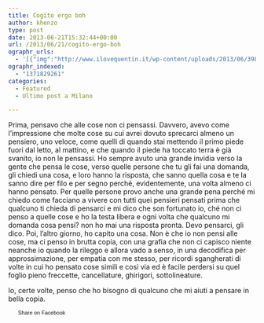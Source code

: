 ```yaml
---
title: Cogito ergo boh
author: khenzo
type: post
date: 2013-06-21T15:32:44+00:00
url: /2013/06/21/cogito-ergo-boh
ographr_urls:
  - '[{"img":"http://www.ilovequentin.it/wp-content/uploads/2013/06/3981783522_35b058f20e_o-300x292.jpg"}]'
ographr_indexed:
  - "1371829261"
categories:
  - Featured
  - Ultimo post a Milano

---
```

Prima, pensavo che alle cose non ci pensassi. Davvero, avevo come l’impressione che molte cose su cui avrei dovuto sprecarci almeno un pensiero, uno veloce, come quelli di quando stai mettendo il primo piede fuori dal letto, al mattino, e che quando il piede ha toccato terra è già svanito, io non le pensassi. Ho sempre avuto una grande invidia verso la gente che pensa le cose, verso quelle persone che tu gli fai una domanda, gli chiedi una cosa, e loro hanno la risposta, che sanno quella cosa e te la sanno dire per filo e per segno perché, evidentemente, una volta almeno ci hanno pensato. Per quelle persone provo anche una grande pena perché mi chiedo come facciano a vivere con tutti quei pensieri pensati prima che qualcuno ti chieda di pensarci e mi dico che son fortunato io, ché non ci penso a quelle cose e ho la testa libera e ogni volta che qualcuno mi domanda cosa pensi? non ho mai una risposta pronta. Devo pensarci, gli dico. Poi, l’altro giorno, ho capito una cosa. Non è che io non pensi alle cose, ma ci penso in brutta copia, con una grafia che non ci capisco niente neanche io quando la rileggo e allora vado a senso, in una decodifica per approssimazione, per empatia con me stesso, per ricordi sgangherati di volte in cui ho pensato cose simili e così via ed è facile perdersi su quel foglio pieno freccette, cancellature, ghirigori, sottolineature.
  
Io, certe volte, penso che ho bisogno di qualcuno che mi aiuti a pensare in bella copia.

<a href="http://www.facebook.com/share.php?u=http%3A%2F%2Fwww.ilovequentin.it%2F2013%2F06%2F21%2Fcogito-ergo-boh&t=Cogito%20ergo%20boh" id="facebook_share_both_1843" style="font-size:11px; line-height:13px; font-family:'lucida grande',tahoma,verdana,arial,sans-serif; text-decoration:none; padding:2px 0 0 20px; height:16px; background:url(http://b.static.ak.fbcdn.net/images/share/facebook_share_icon.gif) no-repeat top left;">Share on Facebook</a>